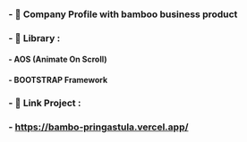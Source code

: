 ### - 📁 Company Profile with bamboo business product
### - 📘 Library :
#### - AOS (Animate On Scroll)
#### - BOOTSTRAP Framework
### - 🔗 Link Project :
### - https://bambo-pringastula.vercel.app/
